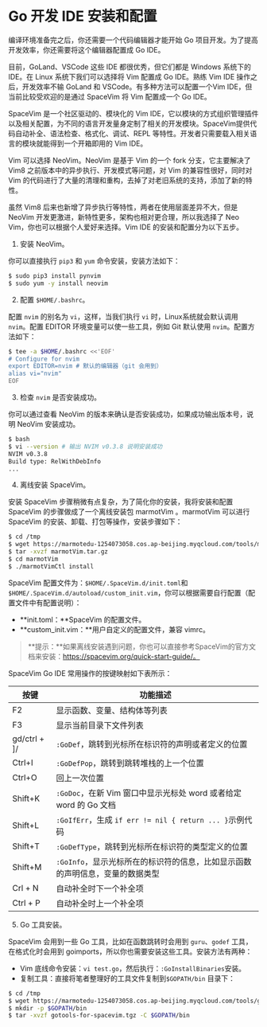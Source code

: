 # Go 开发 IDE 安装和配置

编译环境准备完之后，你还需要一个代码编辑器才能开始 Go 项目开发。为了提高开发效率，你还需要将这个编辑器配置成 Go IDE。

目前，GoLand、VSCode 这些 IDE 都很优秀，但它们都是 Windows 系统下的 IDE。在 Linux 系统下我们可以选择将 Vim 配置成 Go IDE。熟练 Vim IDE 操作之后，开发效率不输 GoLand 和 VSCode。有多种方法可以配置一个Vim IDE，但当前比较受欢迎的是通过 SpaceVim 将 Vim 配置成一个 Go IDE。

SpaceVim 是一个社区驱动的、模块化的 Vim IDE，它以模块的方式组织管理插件以及相关配置，为不同的语言开发量身定制了相关的开发模块。SpaceVim提供代码自动补全、语法检查、格式化、调试、REPL 等特性。开发者只需要载入相关语言的模块就能得到一个开箱即用的 Vim IDE。

Vim 可以选择 NeoVim。NeoVim 是基于 Vim 的一个 fork 分支，它主要解决了 Vim8 之前版本中的异步执行、开发模式等问题，对 Vim 的兼容性很好，同时对 Vim 的代码进行了大量的清理和重构，去掉了对老旧系统的支持，添加了新的特性。

虽然 Vim8 后来也新增了异步执行等特性，两者在使用层面差异不大，但是 NeoVim 开发更激进，新特性更多，架构也相对更合理，所以我选择了 Neo Vim，你也可以根据个人爱好来选择。Vim IDE 的安装和配置分为以下五步。

1) 安装 NeoVim。

你可以直接执行 `pip3` 和 `yum` 命令安装，安装方法如下：

```bash
$ sudo pip3 install pynvim
$ sudo yum -y install neovim
```

2) 配置 `$HOME/.bashrc`。

配置 `nvim` 的别名为 `vi`，这样，当我们执行 `vi` 时，Linux系统就会默认调用 `nvim`。配置 EDITOR 环境变量可以使一些工具，例如 Git 默认使用 `nvim`。配置方法如下：

```bash
$ tee -a $HOME/.bashrc <<'EOF'
# Configure for nvim
export EDITOR=nvim # 默认的编辑器（git 会用到）
alias vi="nvim"
EOF
```

3) 检查 `nvim` 是否安装成功。

你可以通过查看 NeoVim 的版本来确认是否安装成功，如果成功输出版本号，说明 NeoVim 安装成功。

```bash
$ bash
$ vi --version # 输出 NVIM v0.3.8 说明安装成功
NVIM v0.3.8
Build type: RelWithDebInfo
...
```

4) 离线安装 SpaceVim。

安装 SpaceVim 步骤稍微有点复杂，为了简化你的安装，我将安装和配置 SpaceVim 的步骤做成了一个离线安装包 marmotVim 。marmotVim 可以进行 SpaceVim 的安装、卸载、打包等操作，安装步骤如下：

```bash
$ cd /tmp
$ wget https://marmotedu-1254073058.cos.ap-beijing.myqcloud.com/tools/marmotVim.tar.gz
$ tar -xvzf marmotVim.tar.gz
$ cd marmotVim
$ ./marmotVimCtl install
```

SpaceVim 配置文件为：`$HOME/.SpaceVim.d/init.toml`和`$HOME/.SpaceVim.d/autoload/custom_init.vim`，你可以根据需要自行配置（配置文件中有配置说明）：

- **init.toml：**SpaceVim 的配置文件。
- **custom_init.vim：**用户自定义的配置文件，兼容 vimrc。

> **提示：**如果离线安装遇到问题，你也可以直接参考SpaceVim的官方文档来安装：https://spacevim.org/quick-start-guide/。

SpaceVim Go IDE 常用操作的按键映射如下表所示：

| 按键                | 功能描述                                                                    |
| ------------------- | --------------------------------------------------------------------------- |
| F2                  | 显示函数、变量、结构体等列表                                                |
| F3                  | 显示当前目录下文件列表                                                      |
| gd/ctrl + ]/<Enter> | `:GoDef`，跳转到光标所在标识符的声明或者定义的位置                            |
| Ctrl+I              | `:GoDefPop`，跳转到跳转堆栈的上一个位置                                       |
| Ctrl+O              | 回上一次位置                                                                |
| Shift+K             | `:GoDoc`，在新 Vim 窗口中显示光标处 word 或者给定 word 的 Go 文档             |
| Shift+L             | `:GoIfErr`，生成 `if err != nil { return ... }`示例代码                         |
| Shift+T             | `:GoDefType`，跳转到光标所在标识符的类型定义的位置                            |
| Shift+M             | `:GoInfo`，显示光标所在的标识符的信息，比如显示函数的声明信息，变量的数据类型 |
| Crl + N             | 自动补全时下一个补全项                                                      |
| Ctrl + P            | 自动补全时上一个补全项                                                      |


5) Go 工具安装。

SpaceVim 会用到一些 Go 工具，比如在函数跳转时会用到 `guru`、`godef` 工具，在格式化时会用到 goimports，所以你也需要安装这些工具。安装方法有两种：
- Vim 底线命令安装：`vi test.go`，然后执行：`:GoInstallBinaries`安装。
- 复制工具：直接将笔者整理好的工具文件复制到`$GOPATH/bin` 目录下：

```bash
$ cd /tmp
$ wget https://marmotedu-1254073058.cos.ap-beijing.myqcloud.com/tools/gotools-for-spacevim.tgz
$ mkdir -p $GOPATH/bin
$ tar -xvzf gotools-for-spacevim.tgz -C $GOPATH/bin
```
